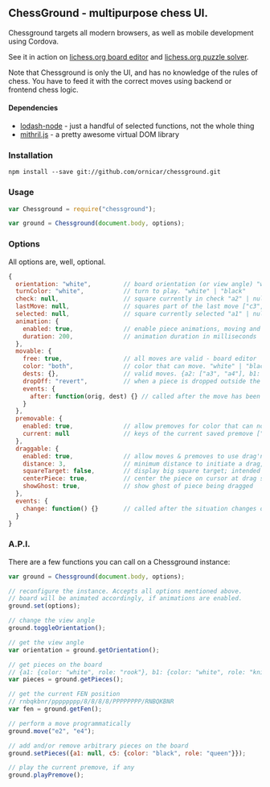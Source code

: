 ## ChessGround - multipurpose chess UI.

Chessground targets all modern browsers, as well as mobile development using Cordova.

See it in action on [lichess.org board editor](http://lichess.org/editor)
and [lichess.org puzzle solver](http://lichess.org/training).

Note that Chessground is only the UI, and has no knowledge of the rules of chess.
You have to feed it with the correct moves using backend or frontend chess logic.

#### Dependencies

- [lodash-node](https://github.com/lodash/lodash-node) - just a handful of selected functions, not the whole thing
- [mithril.js](https://github.com/lhorie/mithril.js) - a pretty awesome virtual DOM library

### Installation

```
npm install --save git://github.com/ornicar/chessground.git
```

### Usage

```js
var Chessground = require("chessground");

var ground = Chessground(document.body, options);
```

### Options

All options are, well, optional.

```js
{
  orientation: "white",         // board orientation (or view angle) "white" | "black"
  turnColor: "white",           // turn to play. "white" | "black"
  check: null,                  // square currently in check "a2" | null
  lastMove: null,               // squares part of the last move ["c3", "c4"] | null
  selected: null,               // square currently selected "a1" | null
  animation: {
    enabled: true,              // enable piece animations, moving and fading
    duration: 200,              // animation duration in milliseconds
  },
  movable: {
    free: true,                 // all moves are valid - board editor
    color: "both",              // color that can move. "white" | "black" | "both" | null
    dests: {},                  // valid moves. {a2: ["a3", "a4"], b1: ["a3", "c3"]} | null
    dropOff: "revert",          // when a piece is dropped outside the board. "revert" | "trash"
    events: {
      after: function(orig, dest) {} // called after the move has been played
    }
  },
  premovable: {
    enabled: true,              // allow premoves for color that can not move
    current: null               // keys of the current saved premove ["e2", "e4"] | null
  },
  draggable: {
    enabled: true,              // allow moves & premoves to use drag'n drop
    distance: 3,                // minimum distance to initiate a drag, in pixels
    squareTarget: false,        // display big square target; intended for mobile
    centerPiece: true,          // center the piece on cursor at drag start
    showGhost: true,            // show ghost of piece being dragged
  },
  events: {
    change: function() {}       // called after the situation changes on the board
  }
}
```

### A.P.I.

There are a few functions you can call on a Chessground instance:

```js
var ground = Chessground(document.body, options);

// reconfigure the instance. Accepts all options mentioned above.
// board will be animated accordingly, if animations are enabled.
ground.set(options);

// change the view angle
ground.toggleOrientation();

// get the view angle
var orientation = ground.getOrientation();

// get pieces on the board
// {a1: {color: "white", role: "rook"}, b1: {color: "white", role: "knight"}}
var pieces = ground.getPieces();

// get the current FEN position
// rnbqkbnr/pppppppp/8/8/8/8/PPPPPPPP/RNBQKBNR
var fen = ground.getFen();

// perform a move programmatically
ground.move("e2", "e4");

// add and/or remove arbitrary pieces on the board
ground.setPieces({a1: null, c5: {color: "black", role: "queen"}});

// play the current premove, if any
ground.playPremove();
```

